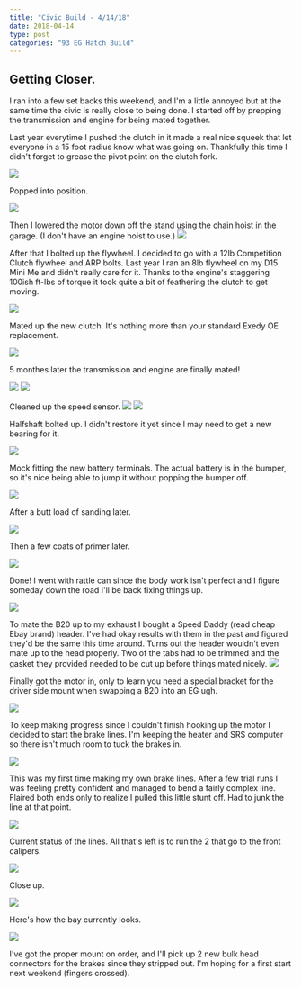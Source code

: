 ```yaml
---
title: "Civic Build - 4/14/18"
date: 2018-04-14
type: post
categories: "93 EG Hatch Build"
---
```


## Getting Closer.

I ran into a few set backs this weekend, and I'm a little annoyed but at the same time the civic is really close to being done. I started off by prepping the transmission and engine for being mated together.

Last year everytime I pushed the clutch in it made a real nice squeek that let everyone in a 15 foot radius know what was going on. Thankfully this time I didn't forget to grease the pivot point on the clutch fork.

![](images/1.jpg)

Popped into position.

![](images/2.jpg)

Then I lowered the motor down off the stand using the chain hoist in the garage. (I don't have an engine hoist to use.)
![](images/3.jpg)

After that I bolted up the flywheel. I decided to go with a 12lb Competition Clutch flywheel and ARP bolts. Last year I ran an 8lb flywheel on my D15 Mini Me and didn't really care for it. Thanks to the engine's staggering 100ish ft-lbs of torque it took quite a bit of feathering the clutch to get moving.

![](images/4.jpg)

Mated up the new clutch. It's nothing more than your standard Exedy OE replacement.

![](images/5.jpg)

5 monthes later the transmission and engine are finally mated!

![](images/6.jpg)
![](images/7.jpg)

Cleaned up the speed sensor.
![](images/8.jpg)
![](images/9.jpg)

Halfshaft bolted up. I didn't restore it yet since I may need to get a new bearing for it.

![](images/10.jpg)

Mock fitting the new battery terminals. The actual battery is in the bumper, so it's nice being able to jump it without popping the bumper off.

![](images/11.jpg)

After a butt load of sanding later.

![](images/12.jpg)

Then a few coats of primer later.

![](images/13.jpg)

Done! I went with rattle can since the body work isn't perfect and I figure someday down the road I'll be back fixing things up.

![](images/14.jpg)

To mate the B20 up to my exhaust I bought a Speed Daddy (read cheap Ebay brand) header. I've had okay results with them in the past and figured they'd be the same this time around. Turns out the header wouldn't even mate up to the head properly. Two of the tabs had to be trimmed and the gasket they provided needed to be cut up before things mated nicely.
![](images/15.jpg)

Finally got the motor in, only to learn you need a special bracket for the driver side mount when swapping a B20 into an EG ugh.

![](images/16.jpg)

To keep making progress since I couldn't finish hooking up the motor I decided to start the brake lines. I'm keeping the heater and SRS computer so there isn't much room to tuck the brakes in.

![](images/19.jpg)

This was my first time making my own brake lines. After a few trial runs I was feeling pretty confident and managed to bend a fairly complex line. Flaired both ends only to realize I pulled this little stunt off. Had to junk the line at that point.

![](images/20.jpg)

Current status of the lines. All that's left is to run the 2 that go to the front calipers.

![](images/23.jpg)

Close up.

![](images/24.jpg)

Here's how the bay currently looks.

![](images/18.jpg)

I've got the proper mount on order, and I'll pick up 2 new bulk head connectors for the brakes since they stripped out. I'm hoping for a first start next weekend (fingers crossed).

